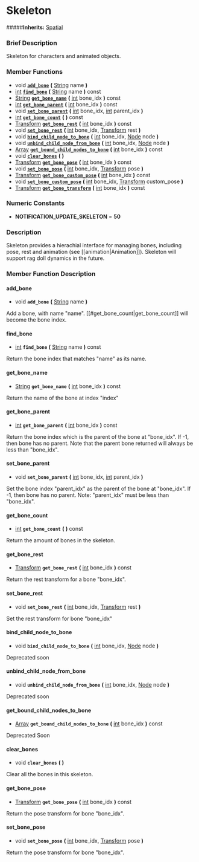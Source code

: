#  Skeleton  
#####**Inherits:** [Spatial](class_spatial)

###  Brief Description  
Skeleton for characters and animated objects.

###  Member Functions 
  * void  **[`add_bone`](#add_bone)**  **(** [String](class_string) name  **)**
  * [int](class_int)  **[`find_bone`](#find_bone)**  **(** [String](class_string) name  **)** const
  * [String](class_string)  **[`get_bone_name`](#get_bone_name)**  **(** [int](class_int) bone_idx  **)** const
  * [int](class_int)  **[`get_bone_parent`](#get_bone_parent)**  **(** [int](class_int) bone_idx  **)** const
  * void  **[`set_bone_parent`](#set_bone_parent)**  **(** [int](class_int) bone_idx, [int](class_int) parent_idx  **)**
  * [int](class_int)  **[`get_bone_count`](#get_bone_count)**  **(** **)** const
  * [Transform](class_transform)  **[`get_bone_rest`](#get_bone_rest)**  **(** [int](class_int) bone_idx  **)** const
  * void  **[`set_bone_rest`](#set_bone_rest)**  **(** [int](class_int) bone_idx, [Transform](class_transform) rest  **)**
  * void  **[`bind_child_node_to_bone`](#bind_child_node_to_bone)**  **(** [int](class_int) bone_idx, [Node](class_node) node  **)**
  * void  **[`unbind_child_node_from_bone`](#unbind_child_node_from_bone)**  **(** [int](class_int) bone_idx, [Node](class_node) node  **)**
  * [Array](class_array)  **[`get_bound_child_nodes_to_bone`](#get_bound_child_nodes_to_bone)**  **(** [int](class_int) bone_idx  **)** const
  * void  **[`clear_bones`](#clear_bones)**  **(** **)**
  * [Transform](class_transform)  **[`get_bone_pose`](#get_bone_pose)**  **(** [int](class_int) bone_idx  **)** const
  * void  **[`set_bone_pose`](#set_bone_pose)**  **(** [int](class_int) bone_idx, [Transform](class_transform) pose  **)**
  * [Transform](class_transform)  **[`get_bone_custom_pose`](#get_bone_custom_pose)**  **(** [int](class_int) bone_idx  **)** const
  * void  **[`set_bone_custom_pose`](#set_bone_custom_pose)**  **(** [int](class_int) bone_idx, [Transform](class_transform) custom_pose  **)**
  * [Transform](class_transform)  **[`get_bone_transform`](#get_bone_transform)**  **(** [int](class_int) bone_idx  **)** const

###  Numeric Constants  
  * **NOTIFICATION_UPDATE_SKELETON** = **50**

###  Description  
Skeleton provides a hierachial interface for managing bones, including pose, rest and animation (see [[animation|Animation]]). Skeleton will support rag doll dynamics in the future.

###  Member Function Description  

#### <a name="add_bone">add_bone</a>
  * void  **`add_bone`**  **(** [String](class_string) name  **)**

Add a bone, with name "name". [[#get_bone_count|get_bone_count]] will become the bone index.

#### <a name="find_bone">find_bone</a>
  * [int](class_int)  **`find_bone`**  **(** [String](class_string) name  **)** const

Return the bone index that matches "name" as its name.

#### <a name="get_bone_name">get_bone_name</a>
  * [String](class_string)  **`get_bone_name`**  **(** [int](class_int) bone_idx  **)** const

Return the name of the bone at index "index"

#### <a name="get_bone_parent">get_bone_parent</a>
  * [int](class_int)  **`get_bone_parent`**  **(** [int](class_int) bone_idx  **)** const

Return the bone index which is the parent of the bone at "bone_idx". If -1, then bone has no parent. Note that the parent bone returned will always be less than "bone_idx".

#### <a name="set_bone_parent">set_bone_parent</a>
  * void  **`set_bone_parent`**  **(** [int](class_int) bone_idx, [int](class_int) parent_idx  **)**

Set the bone index "parent_idx" as the parent of the bone at "bone_idx". If -1, then bone has no parent. Note: "parent_idx" must be less than "bone_idx".

#### <a name="get_bone_count">get_bone_count</a>
  * [int](class_int)  **`get_bone_count`**  **(** **)** const

Return the amount of bones in the skeleton.

#### <a name="get_bone_rest">get_bone_rest</a>
  * [Transform](class_transform)  **`get_bone_rest`**  **(** [int](class_int) bone_idx  **)** const

Return the rest transform for a bone "bone_idx".

#### <a name="set_bone_rest">set_bone_rest</a>
  * void  **`set_bone_rest`**  **(** [int](class_int) bone_idx, [Transform](class_transform) rest  **)**

Set the rest transform for bone "bone_idx"

#### <a name="bind_child_node_to_bone">bind_child_node_to_bone</a>
  * void  **`bind_child_node_to_bone`**  **(** [int](class_int) bone_idx, [Node](class_node) node  **)**

Deprecated soon

#### <a name="unbind_child_node_from_bone">unbind_child_node_from_bone</a>
  * void  **`unbind_child_node_from_bone`**  **(** [int](class_int) bone_idx, [Node](class_node) node  **)**

Deprecated soon

#### <a name="get_bound_child_nodes_to_bone">get_bound_child_nodes_to_bone</a>
  * [Array](class_array)  **`get_bound_child_nodes_to_bone`**  **(** [int](class_int) bone_idx  **)** const

Deprecated Soon

#### <a name="clear_bones">clear_bones</a>
  * void  **`clear_bones`**  **(** **)**

Clear all the bones in this skeleton.

#### <a name="get_bone_pose">get_bone_pose</a>
  * [Transform](class_transform)  **`get_bone_pose`**  **(** [int](class_int) bone_idx  **)** const

Return the pose transform for bone "bone_idx".

#### <a name="set_bone_pose">set_bone_pose</a>
  * void  **`set_bone_pose`**  **(** [int](class_int) bone_idx, [Transform](class_transform) pose  **)**

Return the pose transform for bone "bone_idx".
